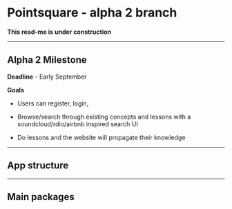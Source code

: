 # Pointsquare - alpha 2 branch #

**This read-me is under construction**

- - - -

## Alpha 2 Milestone ##
**Deadline** - Early September

**Goals**

* Users can register, login, 

* Browse/search through existing concepts and lessons with a soundcloud/rdio/airbnb inspired search UI

* Do lessons and the website will propagate their knowledge

- - - -

## App structure ##

- - - -

## Main packages ##